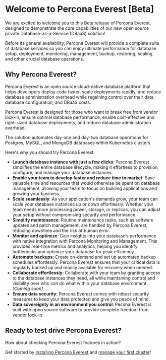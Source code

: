 # Welcome to Percona Everest [Beta]

We are excited to welcome you to this Beta release of Percona Everest, designed to demonstrate the core capabilities of our new open source private Database-as-a-Service (DBaaS) solution!

Before its general availability, Percona Everest will provide a complete suite of database services so you can enjoy ultimate performance for database setup, deployment, monitoring, management, backup, restoring, scaling, and other crucial database operations.

## Why Percona Everest?

Percona Everest is an open source cloud-native database platform that helps developers deploy code faster, scale deployments rapidly, and reduce database administration overhead while regaining control over their data, database configuration, and DBaaS costs.

Percona Everest is designed for those who want to break free from vendor lock-in, ensure optimal database performance, enable cost-effective and right-sized database deployments, and reduce database administration overhead.

The solution automates day-one and day-two database operations for Postgres, MySQL, and MongoDB databases within Kubernetes clusters.

Here's why you should try Percona Everest:

- **Launch database instance with just a few clicks**: Percona Everest simplifies the entire database lifecycle, making it effortless to provision, configure, and manage your database instances.
- **Enable your team to develop faster and reduce time to market**: Save valuable time and resources that would otherwise be spent on database management, allowing your team to focus on building applications and growing your business.
- **Scale seamlessly**: As your application's demands grow, your team can scale your database instances up or down effortlessly. Whether your team needs more processing power, storage, or replicas, you can adjust your setup without compromising security and performance.
- **Simplify maintenance**: Routine maintenance tasks, such as software updates and patch management, are handled by Percona Everest, reducing downtime and the risk of human error.
- **Monitor and optimize**: Gain insights into your database’s performance with native integration with Percona Monitoring and Management. This provides real-time metrics and analytics, helping you identify bottlenecks and optimize your database for peak efficiency.
- **Automate backups**: Create on-demand and set up automated backup schedules effortlessly. Percona Everest ensures that your critical data is regularly backed up and readily available for recovery when needed. 
- **Collaborate effortlessly**: Collaborate with your team by granting access to the database instances they need, all while maintaining control and visibility over who can do what within your database environment. *[Coming soon]*
- **Ensure data security**: Percona Everest comes with robust security measures to keep your data protected and give you peace of mind.
- **Data sovereignty in an environment you control**: Pecona Everest is built with open source software to provide complete freedom from vendor lock-in.
  
## Ready to test drive Percona Everest?

How about checking Percona Everest features in action?

Get started by [Installing Percona Everest](quickstart-guide/qs-overview.md) and [manage your first cluster](use/cluster-management.md)!